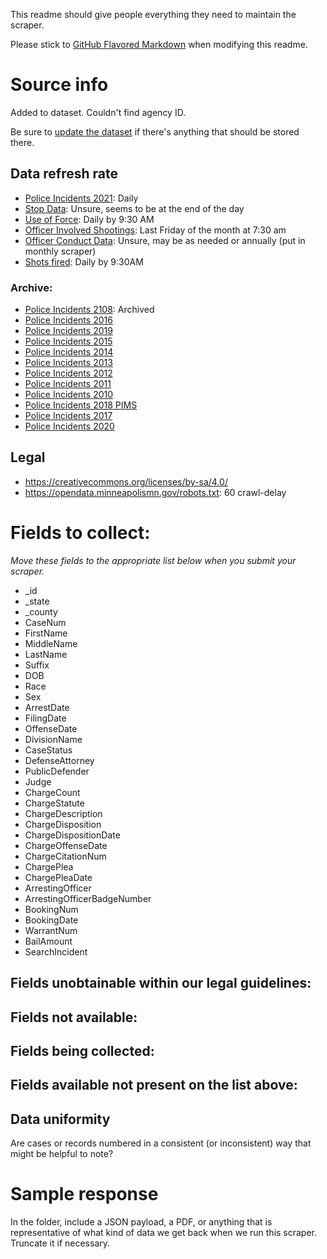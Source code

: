 This readme should give people everything they need to maintain the scraper.

Please stick to [GitHub Flavored Markdown](https://guides.github.com/features/mastering-markdown/) when modifying this readme.  

# Source info
Added to dataset. Couldn't find agency ID.

Be sure to [update the dataset](https://www.dolthub.com/repositories/pdap/datasets) if there's anything that should be stored there.

## Data refresh rate
* [Police Incidents 2021](https://opendata.minneapolismn.gov/datasets/police-incidents-2021): Daily
* [Stop Data](https://opendata.minneapolismn.gov/datasets/police-stop-data?geometry=67.593%2C-31.286%2C-176.391%2C66.545): Unsure, seems to be at the end of the day
* [Use of Force](https://opendata.minneapolismn.gov/datasets/police-use-of-force?geometry=-165.668%2C-5.468%2C72.340%2C48.789): Daily by 9:30 AM
* [Officer Involved Shootings](https://opendata.minneapolismn.gov/datasets/police-officer-involved-shootings): Last Friday of the month at 7:30 am
* [Officer Conduct Data](https://opendata.minneapolismn.gov/datasets/officer-conduct-data/data): Unsure, may be as needed or annually (put in monthly scraper)
* [Shots fired](https://opendata.minneapolismn.gov/datasets/shots-fired?geometry=-93.729%2C44.884%2C-92.799%2C45.055): Daily by 9:30AM

### Archive:
* [Police Incidents 2108](https://opendata.minneapolismn.gov/datasets/police-incidents-2018?geometry=-165.668%2C-5.468%2C72.339%2C48.789): Archived
* [Police Incidents 2016](https://opendata.minneapolismn.gov/datasets/police-incidents-2016)
* [Police Incidents 2019](https://opendata.minneapolismn.gov/datasets/police-incidents-2019)
* [Police Incidents 2015](https://opendata.minneapolismn.gov/datasets/police-incidents-2015)
* [Police Incidents 2014](https://opendata.minneapolismn.gov/datasets/police-incidents-2014)
* [Police Incidents 2013](https://opendata.minneapolismn.gov/datasets/police-incidents-2013)
* [Police Incidents 2012](https://opendata.minneapolismn.gov/datasets/police-incidents-2012)
* [Police Incidents 2011](https://opendata.minneapolismn.gov/datasets/police-incidents-2011)
* [Police Incidents 2010](https://opendata.minneapolismn.gov/datasets/police-incidents-2010)
* [Police Incidents 2018 PIMS](https://opendata.minneapolismn.gov/datasets/police-incidents-2018-pims?geometry=-165.668%2C-5.468%2C72.339%2C48.789)
* [Police Incidents 2017](https://opendata.minneapolismn.gov/datasets/police-incidents-2017)
* [Police Incidents 2020](https://opendata.minneapolismn.gov/datasets/police-incidents-2020)

## Legal
* https://creativecommons.org/licenses/by-sa/4.0/
* https://opendata.minneapolismn.gov/robots.txt: 60 crawl-delay

# Fields to collect:
_Move these fields to the appropriate list below when you submit your scraper._

* _id
* _state
* _county
* CaseNum
* FirstName
* MiddleName
* LastName
* Suffix
* DOB
* Race
* Sex
* ArrestDate
* FilingDate
* OffenseDate
* DivisionName
* CaseStatus
* DefenseAttorney
* PublicDefender
* Judge
* ChargeCount
* ChargeStatute
* ChargeDescription
* ChargeDisposition
* ChargeDispositionDate
* ChargeOffenseDate
* ChargeCitationNum
* ChargePlea
* ChargePleaDate
* ArrestingOfficer
* ArrestingOfficerBadgeNumber
* BookingNum
* BookingDate
* WarrantNum
* BailAmount
* SearchIncident

## Fields unobtainable within our legal guidelines:

## Fields not available:

## Fields being collected:

## Fields available not present on the list above:

## Data uniformity
Are cases or records numbered in a consistent (or inconsistent) way that might be helpful to note?

# Sample response
In the folder, include a JSON payload, a PDF, or anything that is representative of what kind of data we get back when we run this scraper. Truncate it if necessary.
